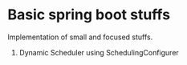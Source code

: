 # Basic spring boot stuffs
Implementation of small and focused stuffs.
1. Dynamic Scheduler using SchedulingConfigurer

